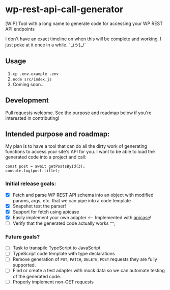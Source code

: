 # wp-rest-api-call-generator

[WIP] Tool with a long name to generate code for accessing your WP REST API endpoints

I don't have an exact timeline on when this will be complete and working. I just poke at it once in a while. ¯\_(ツ)\_/¯

## Usage

1.  `cp .env.example .env`
2.  `node src/index.js`
3.  Coming soon...

## Development

Pull requests welcome. See the purpose and roadmap below if you're interested in contributing!

## Intended purpose and roadmap:

My plan is to have a tool that can do all the dirty work of generating functions to access your site's API for you.
I want to be able to load the generated code into a project and call:

```
const post = await getPostsById(3);
console.log(post.title);
```

### Initial release goals:

* [x] Fetch and parse WP REST API schema into an object with modified params, args, etc. that we can pipe into a code template
* [x] Snapshot test the parser!
* [x] Support for fetch using apicase
* [x] Easily implement your own adapter <-- Implemented with [apicase](https://kelin2025.gitbooks.io/apicase/content/anatomy/adapters.html)!
* [ ] Verify that the generated code actually works ^^;

### Future goals?

* [ ] Task to transpile TypeScript to JavaScript
* [ ] TypeScript code template with type declarations
* [ ] Remove generation of `PUT`, `PATCH`, `DELETE`, `POST` requests they are fully supported.
* [ ] Find or create a test adapter with mock data so we can automate testing of the generated code.
* [ ] Properly implement non-GET requests
